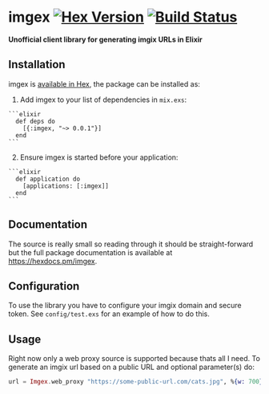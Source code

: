 # imgex [![Hex Version](https://img.shields.io/hexpm/v/imgex.svg)](https://hex.pm/packages/imgex) [![Build Status](https://semaphoreci.com/api/v1/projects/51b06656-01c9-4db2-8794-dfdeb797651a/632439/shields_badge.svg)](https://semaphoreci.com/ianwalter/imgex)

**Unofficial client library for generating imgix URLs in Elixir**

## Installation

imgex is [available in Hex](https://hex.pm/packages/imgex), the package can be
installed as:

  1. Add imgex to your list of dependencies in `mix.exs`:

    ```elixir
      def deps do
        [{:imgex, "~> 0.0.1"}]
      end
    ```

  2. Ensure imgex is started before your application:

    ```elixir
      def application do
        [applications: [:imgex]]
      end
    ```

## Documentation

The source is really small so reading through it should be straight-forward but
the full package documentation is available at https://hexdocs.pm/imgex.

## Configuration

To use the library you have to configure your imgix domain and secure token.
See `config/test.exs` for an example of how to do this.

## Usage

Right now only a web proxy source is supported because thats all I need. To
generate an imgix url based on a public URL and optional parameter(s) do:

```elixir
url = Imgex.web_proxy "https://some-public-url.com/cats.jpg", %{w: 700}
```
